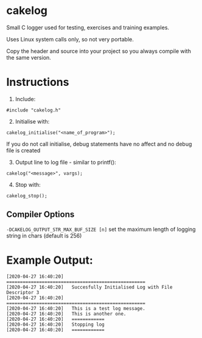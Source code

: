 # cakelog
Small C logger used for testing, exercises and training examples.

Uses Linux system calls only, so not very portable.

Copy the header and source into your project so you always compile with the same version.

# Instructions

1. Include:
```
#include "cakelog.h"
```
2. Initialise with:
```
cakelog_initialise("<name_of_program>");
```
If you do not call initialise, debug statements have no affect and no debug file is created

3. Output line to log file - similar to printf():
```
cakelog("<message>", vargs);
```
4. Stop with:
```
cakelog_stop();
```

## Compiler Options

`-DCAKELOG_OUTPUT_STR_MAX_BUF_SIZE [n]` set the maximum length of logging string in chars (default is 256)

# Example Output:

```
[2020-04-27 16:40:20]	===================================================
[2020-04-27 16:40:20]	Succesfully Initialised Log with File Descriptor 3
[2020-04-27 16:40:20]	===================================================
[2020-04-27 16:40:20]	This is a test log message.
[2020-04-27 16:40:20]	This is another one.
[2020-04-27 16:40:20]	============
[2020-04-27 16:40:20]	Stopping log
[2020-04-27 16:40:20]	============
```
